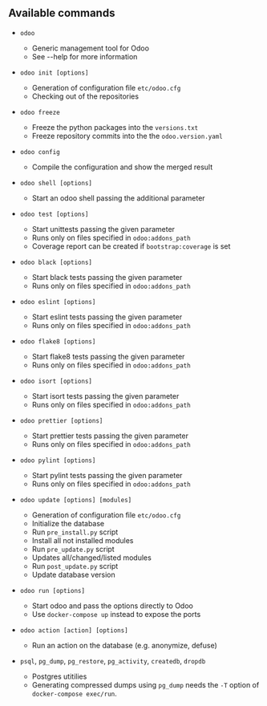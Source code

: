 Available commands
------------------

* `odoo`
  - Generic management tool for Odoo
  - See --help for more information

* `odoo init [options]`
  - Generation of configuration file `etc/odoo.cfg`
  - Checking out of the repositories

* `odoo freeze`
  - Freeze the python packages into the `versions.txt`
  - Freeze repository commits into the the `odoo.version.yaml`

* `odoo config`
  - Compile the configuration and show the merged result

* `odoo shell [options]`
  - Start an odoo shell passing the additional parameter

* `odoo test [options]`
  - Start unittests passing the given parameter
  - Runs only on files specified in `odoo:addons_path`
  - Coverage report can be created if `bootstrap:coverage` is set

* `odoo black [options]`
  - Start black tests passing the given parameter
  - Runs only on files specified in `odoo:addons_path`

* `odoo eslint [options]`
  - Start eslint tests passing the given parameter
  - Runs only on files specified in `odoo:addons_path`

* `odoo flake8 [options]`
  - Start flake8 tests passing the given parameter
  - Runs only on files specified in `odoo:addons_path`

* `odoo isort [options]`
  - Start isort tests passing the given parameter
  - Runs only on files specified in `odoo:addons_path`

* `odoo prettier [options]`
  - Start prettier tests passing the given parameter
  - Runs only on files specified in `odoo:addons_path`

* `odoo pylint [options]`
  - Start pylint tests passing the given parameter
  - Runs only on files specified in `odoo:addons_path`

* `odoo update [options] [modules]`
  - Generation of configuration file `etc/odoo.cfg`
  - Initialize the database
  - Run `pre_install.py` script
  - Install all not installed modules
  - Run `pre_update.py` script
  - Updates all/changed/listed modules
  - Run `post_update.py` script
  - Update database version

* `odoo run [options]`
  - Start odoo and pass the options directly to Odoo
  - Use `docker-compose up` instead to expose the ports

* `odoo action [action] [options]`
  - Run an action on the database (e.g. anonymize, defuse)

* `psql`, `pg_dump`, `pg_restore`, `pg_activity`, `createdb`, `dropdb`
  - Postgres utitilies
  - Generating compressed dumps using `pg_dump` needs the `-T` option of
    `docker-compose exec/run`.
